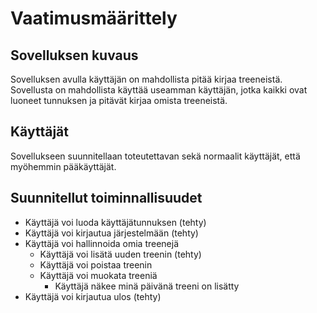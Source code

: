 # Vaatimusmäärittely


## Sovelluksen kuvaus

Sovelluksen avulla käyttäjän on mahdollista pitää kirjaa treeneistä. Sovellusta on mahdollista käyttää useamman 
käyttäjän, jotka kaikki ovat luoneet tunnuksen ja pitävät kirjaa omista treeneistä.

## Käyttäjät

Sovellukseen suunnitellaan toteutettavan sekä normaalit käyttäjät, että myöhemmin pääkäyttäjät. 

## Suunnitellut toiminnallisuudet

- Käyttäjä voi luoda käyttäjätunnuksen (tehty)
- Käyttäjä voi kirjautua järjestelmään (tehty)
- Käyttäjä voi hallinnoida omia treenejä 
	- Käyttäjä voi lisätä uuden treenin (tehty)
	- Käyttäjä voi poistaa treenin
	- Käyttäjä voi muokata treeniä
        - Käyttäjä näkee minä päivänä treeni on lisätty
- Käyttäjä voi kirjautua ulos (tehty)

